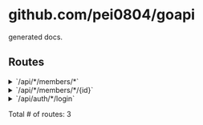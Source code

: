 # github.com/pei0804/goapi

generated docs.

## Routes

<details>
<summary>`/api/*/members/*`</summary>

- [RequestID](https://github.com/go-chi/chi/middleware/request_id.go#L63)
- [Logger](https://github.com/go-chi/chi/middleware/logger.go#L30)
- [Recoverer](https://github.com/go-chi/chi/middleware/recoverer.go#L18)
- [CloseNotify](https://github.com/go-chi/chi/middleware/closenotify18.go#L16)
- [Timeout.func1](https://github.com/go-chi/chi/middleware/timeout.go#L33)
- **/api/***
	- [main.Auth.func1](/01/main.go#L60)
	- **/members/***
		- **/**
			- _GET_
				- [main.(*Handler).List-fm](/01/main.go#L50)

</details>
<details>
<summary>`/api/*/members/*/{id}`</summary>

- [RequestID](https://github.com/go-chi/chi/middleware/request_id.go#L63)
- [Logger](https://github.com/go-chi/chi/middleware/logger.go#L30)
- [Recoverer](https://github.com/go-chi/chi/middleware/recoverer.go#L18)
- [CloseNotify](https://github.com/go-chi/chi/middleware/closenotify18.go#L16)
- [Timeout.func1](https://github.com/go-chi/chi/middleware/timeout.go#L33)
- **/api/***
	- [main.Auth.func1](/01/main.go#L60)
	- **/members/***
		- **/{id}**
			- _GET_
				- [main.(*Handler).Show-fm](/01/main.go#L49)

</details>
<details>
<summary>`/api/auth/*/login`</summary>

- [RequestID](https://github.com/go-chi/chi/middleware/request_id.go#L63)
- [Logger](https://github.com/go-chi/chi/middleware/logger.go#L30)
- [Recoverer](https://github.com/go-chi/chi/middleware/recoverer.go#L18)
- [CloseNotify](https://github.com/go-chi/chi/middleware/closenotify18.go#L16)
- [Timeout.func1](https://github.com/go-chi/chi/middleware/timeout.go#L33)
- **/api/auth/***
	- **/login**
		- _GET_
			- [main.(*Handler).Login-fm](/01/main.go#L54)

</details>

Total # of routes: 3

